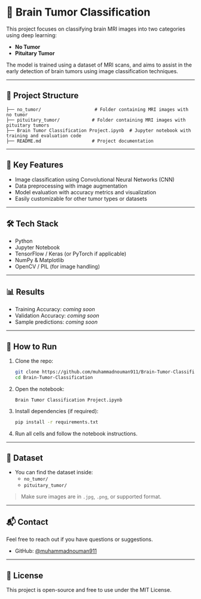 
# 🧠 Brain Tumor Classification

This project focuses on classifying brain MRI images into two categories using deep learning:

- **No Tumor**
- **Pituitary Tumor**

The model is trained using a dataset of MRI scans, and aims to assist in the early detection of brain tumors using image classification techniques.

---

## 📁 Project Structure

```
├── no_tumor/                    # Folder containing MRI images with no tumor
├── pituitary_tumor/            # Folder containing MRI images with pituitary tumors
├── Brain Tumor Classification Project.ipynb  # Jupyter notebook with training and evaluation code
├── README.md                   # Project documentation
```

---

## 📌 Key Features

- Image classification using Convolutional Neural Networks (CNN)
- Data preprocessing with image augmentation
- Model evaluation with accuracy metrics and visualization
- Easily customizable for other tumor types or datasets

---

## 🛠️ Tech Stack

- Python
- Jupyter Notebook
- TensorFlow / Keras (or PyTorch if applicable)
- NumPy & Matplotlib
- OpenCV / PIL (for image handling)

---

## 📊 Results

- Training Accuracy: _coming soon_
- Validation Accuracy: _coming soon_
- Sample predictions: _coming soon_

---

## 🚀 How to Run

1. Clone the repo:
   ```bash
   git clone https://github.com/muhammadnouman911/Brain-Tumor-Classification.git
   cd Brain-Tumor-Classification
   ```

2. Open the notebook:
   ```
   Brain Tumor Classification Project.ipynb
   ```

3. Install dependencies (if required):
   ```bash
   pip install -r requirements.txt
   ```

4. Run all cells and follow the notebook instructions.

---

## 🧠 Dataset

- You can find the dataset inside:
  - `no_tumor/`
  - `pituitary_tumor/`

> Make sure images are in `.jpg`, `.png`, or supported format.

---

## 📬 Contact

Feel free to reach out if you have questions or suggestions.

- GitHub: [@muhammadnouman911](https://github.com/muhammadnouman911)

---

## 📄 License

This project is open-source and free to use under the MIT License.

```
